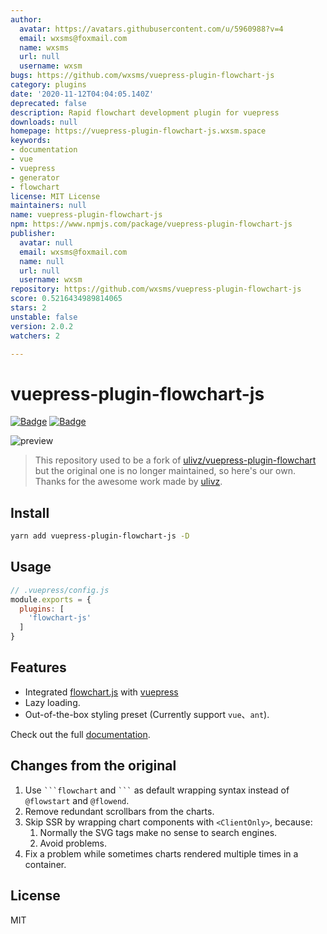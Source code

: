 ```yaml
---
author:
  avatar: https://avatars.githubusercontent.com/u/5960988?v=4
  email: wxsms@foxmail.com
  name: wxsms
  url: null
  username: wxsm
bugs: https://github.com/wxsms/vuepress-plugin-flowchart-js
category: plugins
date: '2020-11-12T04:04:05.140Z'
deprecated: false
description: Rapid flowchart development plugin for vuepress
downloads: null
homepage: https://vuepress-plugin-flowchart-js.wxsm.space
keywords:
- documentation
- vue
- vuepress
- generator
- flowchart
license: MIT License
maintainers: null
name: vuepress-plugin-flowchart-js
npm: https://www.npmjs.com/package/vuepress-plugin-flowchart-js
publisher:
  avatar: null
  email: wxsms@foxmail.com
  name: null
  url: null
  username: wxsm
repository: https://github.com/wxsms/vuepress-plugin-flowchart-js
score: 0.5216434989814065
stars: 2
unstable: false
version: 2.0.2
watchers: 2

---
```


# vuepress-plugin-flowchart-js

[![Badge](https://badgen.net/npm/dm/vuepress-plugin-flowchart-js)](https://www.npmjs.com/package/vuepress-plugin-flowchart-js)
[![Badge](https://badgen.net/npm/v/vuepress-plugin-flowchart-js)](https://www.npmjs.com/package/vuepress-plugin-flowchart-js)

![preview](https://static.wxsm.space/others/vue-plugin-flowchart-preview.png)

> This repository used to be a fork of [ulivz/vuepress-plugin-flowchart](https://github.com/ulivz/vuepress-plugin-flowchart) but the original one is no longer maintained, so here's our own. Thanks for the awesome work made by [ulivz](https://github.com/ulivz).

## Install

```bash
yarn add vuepress-plugin-flowchart-js -D
```

## Usage

```javascript
// .vuepress/config.js
module.exports = {
  plugins: [
    'flowchart-js'
  ]
}
```

## Features

- Integrated [flowchart.js](https://github.com/adrai/flowchart.js/) with [vuepress](https://github.com/vuejs/vuepress)
- Lazy loading.
- Out-of-the-box styling preset (Currently support `vue`、`ant`).

Check out the full [documentation](https://vuepress-plugin-flowchart-js.wxsm.space).

## Changes from the original

1. Use <code>\`\`\`flowchart</code> and <code>\`\`\`</code> as default wrapping syntax instead of `@flowstart` and `@flowend`.
1. Remove redundant scrollbars from the charts.
1. Skip SSR by wrapping chart components with `<ClientOnly>`, because:
    1. Normally the SVG tags make no sense to search engines.
    1. Avoid problems.
1. Fix a problem while sometimes charts rendered multiple times in a container.

## License

MIT